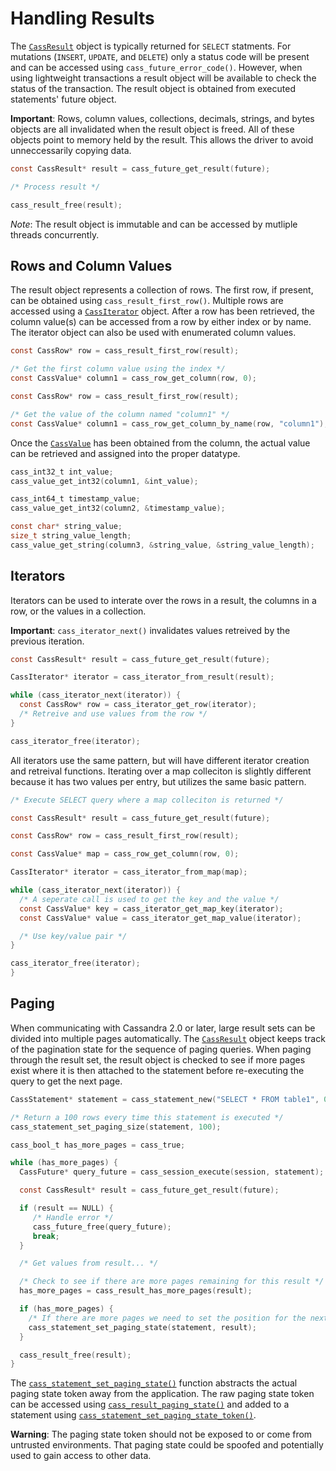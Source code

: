 # Handling Results

The [`CassResult`](http://datastax.github.io/cpp-driver/api/CassResult/) object
is typically returned for `SELECT` statments. For mutations (`INSERT`, `UPDATE`,
and `DELETE`) only a status code will be present and can be accessed using
`cass_future_error_code()`. However, when using lightweight transactions a
result object will be available to check the status of the transaction. The
result object is obtained from executed statements' future object.

**Important**: Rows, column values, collections, decimals, strings, and bytes
objects are all invalidated when the result object is freed. All of these
objects point to memory held by the result. This allows the driver to avoid
unneccessarily copying data.

```c
const CassResult* result = cass_future_get_result(future);

/* Process result */

cass_result_free(result);
```

*Note*: The result object is immutable and can be accessed by mutliple threads concurrently.

## Rows and Column Values

The result object represents a collection of rows. The first row, if present,
can be obtained using `cass_result_first_row()`. Multiple rows are accessed
using a [`CassIterator`](http://datastax.github.io/cpp-driver/api/CassIterator/)
object. After a row has been retrieved, the column value(s) can be accessed from
a row by either index or by name. The iterator object can also be used with
enumerated column values.

```c
const CassRow* row = cass_result_first_row(result);

/* Get the first column value using the index */
const CassValue* column1 = cass_row_get_column(row, 0);
```

```c
const CassRow* row = cass_result_first_row(result);

/* Get the value of the column named "column1" */
const CassValue* column1 = cass_row_get_column_by_name(row, "column1");
```

Once the [`CassValue`]((http://datastax.github.io/cpp-driver/api/CassValue/))
has been obtained from the column, the actual value can be retrieved and
assigned into the proper datatype.

```c
cass_int32_t int_value;
cass_value_get_int32(column1, &int_value);

cass_int64_t timestamp_value;
cass_value_get_int32(column2, &timestamp_value);

const char* string_value;
size_t string_value_length;
cass_value_get_string(column3, &string_value, &string_value_length);
```

## Iterators

Iterators can be used to interate over the rows in a result, the columns in a
row, or the values in a collection.

**Important**: `cass_iterator_next()` invalidates values retreived by the
previous iteration.

```c
const CassResult* result = cass_future_get_result(future);

CassIterator* iterator = cass_iterator_from_result(result);

while (cass_iterator_next(iterator)) {
  const CassRow* row = cass_iterator_get_row(iterator);
  /* Retreive and use values from the row */
}

cass_iterator_free(iterator);
```

All iterators use the same pattern, but will have different iterator creation
and retreival functions. Iterating over a map colleciton is slightly different
because it has two values per entry, but utilizes the same basic pattern.

```c
/* Execute SELECT query where a map colleciton is returned */

const CassResult* result = cass_future_get_result(future);

const CassRow* row = cass_result_first_row(result);

const CassValue* map = cass_row_get_column(row, 0);

CassIterator* iterator = cass_iterator_from_map(map);

while (cass_iterator_next(iterator)) {
  /* A seperate call is used to get the key and the value */
  const CassValue* key = cass_iterator_get_map_key(iterator);
  const CassValue* value = cass_iterator_get_map_value(iterator);

  /* Use key/value pair */
}

cass_iterator_free(iterator);
}
```

## Paging

When communicating with Cassandra 2.0 or later, large result sets can be divided
into multiple pages automatically. The
[`CassResult`](http://datastax.github.io/cpp-driver/api/CassResult/) object
keeps track of the pagination state for the sequence of paging queries. When
paging through the result set, the result object is checked to see if more pages
exist where it is then attached to the statement before re-executing the query
to get the next page.

```c
CassStatement* statement = cass_statement_new("SELECT * FROM table1", 0);

/* Return a 100 rows every time this statement is executed */
cass_statement_set_paging_size(statement, 100);

cass_bool_t has_more_pages = cass_true;

while (has_more_pages) {
  CassFuture* query_future = cass_session_execute(session, statement);

  const CassResult* result = cass_future_get_result(future);

  if (result == NULL) {
     /* Handle error */
     cass_future_free(query_future);
     break;
  }

  /* Get values from result... */

  /* Check to see if there are more pages remaining for this result */
  has_more_pages = cass_result_has_more_pages(result);

  if (has_more_pages) {
    /* If there are more pages we need to set the position for the next execute */
    cass_statement_set_paging_state(statement, result);
  }

  cass_result_free(result);
}
```

The [`cass_statement_set_paging_state()`] function abstracts the actual paging
state token away from the application. The raw paging state token can be
accessed using [`cass_result_paging_state()`] and added to a statement using
[`cass_statement_set_paging_state_token()`].

**Warning**: The paging state token should not be exposed to or come from
untrusted environments. That paging state could be spoofed and potentially used
to gain access to other data.

[`cass_statement_set_paging_state()`]: http://datastax.github.io/cpp-driver/api/CassStatement/#cass-statement-set-paging-state
[`cass_result_paging_state()`]: http://datastax.github.io/cpp-driver/api/CassResult/#cass-result-paging-state
[`cass_statement_set_paging_state_token()`]: http://datastax.github.io/cpp-driver/api/CassStatement/#cass-statement-set-paging-state-token
